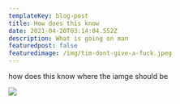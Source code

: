 ```yaml
---
templateKey: blog-post
title: How does this know
date: 2021-04-20T03:14:04.552Z
description: What is going on man
featuredpost: false
featuredimage: /img/tim-dont-give-a-fuck.jpeg
---
```

how does this know where the iamge should be

![](/img/tim-dont-give-a-fuck.jpeg)